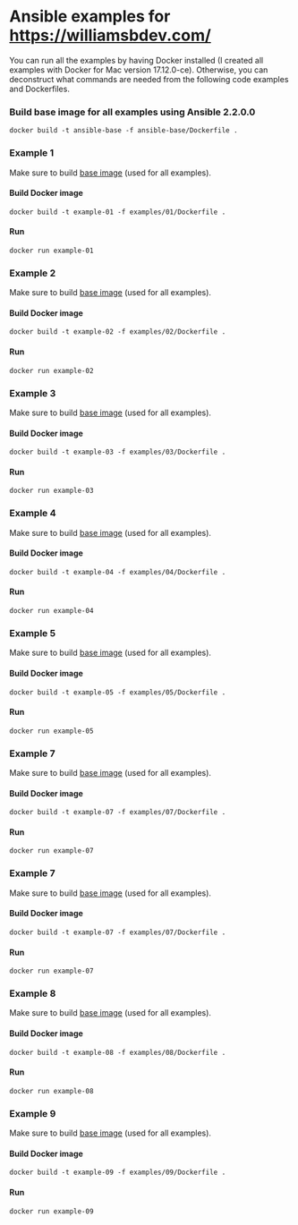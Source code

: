 # Ansible examples for https://williamsbdev.com/

You can run all the examples by having Docker installed (I created all examples
with Docker for Mac version 17.12.0-ce). Otherwise, you can deconstruct what
commands are needed from the following code examples and Dockerfiles.

### Build base image for all examples using Ansible 2.2.0.0

    docker build -t ansible-base -f ansible-base/Dockerfile .

### Example 1

Make sure to build [base image] (used for all examples).

#### Build Docker image

    docker build -t example-01 -f examples/01/Dockerfile .

#### Run

    docker run example-01

### Example 2

Make sure to build [base image] (used for all examples).

#### Build Docker image

    docker build -t example-02 -f examples/02/Dockerfile .

#### Run

    docker run example-02

### Example 3

Make sure to build [base image] (used for all examples).

#### Build Docker image

    docker build -t example-03 -f examples/03/Dockerfile .

#### Run

    docker run example-03

### Example 4

Make sure to build [base image] (used for all examples).

#### Build Docker image

    docker build -t example-04 -f examples/04/Dockerfile .

#### Run

    docker run example-04

### Example 5

Make sure to build [base image] (used for all examples).

#### Build Docker image

    docker build -t example-05 -f examples/05/Dockerfile .

#### Run

    docker run example-05

### Example 7

Make sure to build [base image] (used for all examples).

#### Build Docker image

    docker build -t example-07 -f examples/07/Dockerfile .

#### Run

    docker run example-07

### Example 7

Make sure to build [base image] (used for all examples).

#### Build Docker image

    docker build -t example-07 -f examples/07/Dockerfile .

#### Run

    docker run example-07

### Example 8

Make sure to build [base image] (used for all examples).

#### Build Docker image

    docker build -t example-08 -f examples/08/Dockerfile .

#### Run

    docker run example-08

### Example 9

Make sure to build [base image] (used for all examples).

#### Build Docker image

    docker build -t example-09 -f examples/09/Dockerfile .

#### Run

    docker run example-09

[base image]: https://github.com/williamsbdev/ansible-examples#build-base-image-for-all-examples-using-ansible-2200
